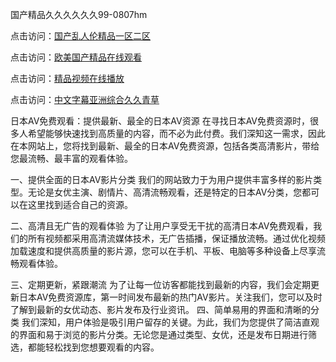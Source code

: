 国产精品久久久久久久99-0807hm

点击访问：<a href="https://tfda.pages.dev/">国产乱人伦精品一区二区</a>

点击访问：<a href="https://vassv.pages.dev/">欧美国产精品在线观看</a>

点击访问：<a href="https://gsd-agv.pages.dev/">精品视频在线播放</a>

点击访问：<a href="https://heiliaowzu4ur.pages.dev">中文字幕亚洲综合久久青草</a>


日本AV免费观看：提供最新、最全的日本AV资源
在寻找日本AV免费资源时，很多人希望能够快速找到高质量的内容，而不必为此付费。我们深知这一需求，因此在本网站上，您将找到最新、最全的日本AV免费资源，包括各类高清影片，带给您最流畅、最丰富的观看体验。

一、提供全面的日本AV影片分类
我们的网站致力于为用户提供丰富多样的影片类型。无论是女优主演、剧情片、高清流畅观看，还是特定的日本AV分类，您都可以在这里找到适合自己的资源。

二、高清且无广告的观看体验
为了让用户享受无干扰的高清日本AV免费观看，我们的所有视频都采用高清流媒体技术，无广告插播，保证播放流畅。通过优化视频加载速度和提供高质量的影片源，您可以在手机、平板、电脑等多种设备上尽享流畅观看体验。

三、定期更新，紧跟潮流
为了让每一位访客都能找到最新的内容，我们会定期更新日本AV免费资源库，第一时间发布最新的热门AV影片。关注我们，您可以及时了解到最新的女优动态、影片发布及行业资讯。
四、简单易用的界面和清晰的分类
我们深知，用户体验是吸引用户留存的关键。为此，我们为您提供了简洁直观的界面和易于浏览的影片分类。无论您是通过类型、女优，还是发布日期进行筛选，都能轻松找到您想要观看的内容。

<span style="display:none;">[Canonical link](https://github.com/hdd452/2345667 ）</span>

